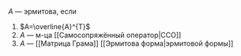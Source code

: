 $A$ — эрмитова, если 
1. $A=\overline{A}^{T}$
2. $A$ — м-ца [[Самосопряжённый оператор|ССО]]
3. $A$ — [[Матрица Грама]] [[Эрмитова форма|эрмитовой формы]]

